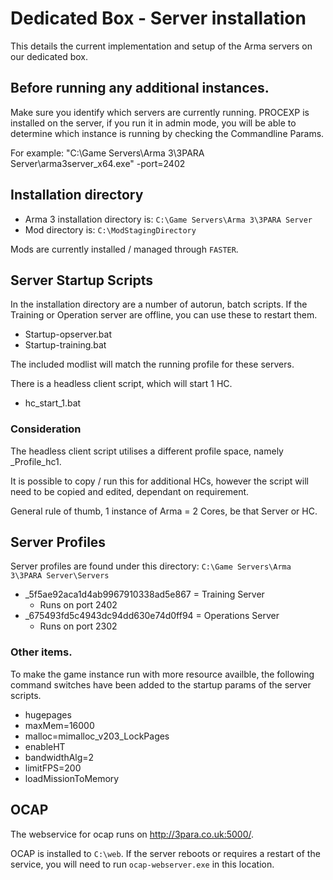 # Dedicated Box - Server installation
This details the current implementation and setup of the Arma servers on our dedicated box.

## Before running any additional instances.
Make sure you identify which servers are currently running. PROCEXP is installed on the server, if you run it in admin mode, you will be able to determine which instance is running by checking the Commandline Params.

For example:
"C:\Game Servers\Arma 3\3PARA Server\arma3server_x64.exe"  -port=2402 

## Installation directory
- Arma 3 installation directory is: `C:\Game Servers\Arma 3\3PARA Server`
- Mod directory is: `C:\ModStagingDirectory`

Mods are currently installed / managed through `FASTER`. 

## Server Startup Scripts
In the installation directory are a number of autorun, batch scripts. If the Training or Operation server are offline, you can use these to restart them.

- Startup-opserver.bat
- Startup-training.bat

The included modlist will match the running profile for these servers.

There is a headless client script, which will start 1 HC. 
- hc_start_1.bat

### Consideration
The headless client script utilises a different profile space, namely _Profile_hc1.

It is possible to copy / run this for additional HCs, however the script will need to be copied and edited, dependant on requirement.

General rule of thumb, 1 instance of Arma = 2 Cores, be that Server or HC.

## Server Profiles
Server profiles are found under this directory: `C:\Game Servers\Arma 3\3PARA Server\Servers`

- _5f5ae92aca1d4ab9967910338ad5e867 = Training Server
    - Runs on port 2402 
- _675493fd5c4943dc94dd630e74d0ff94 = Operations Server
    - Runs on port 2302


### Other items.
To make the game instance run with more resource availble, the following command switches have been added to the startup params of the server scripts.

- hugepages 
- maxMem=16000 
- malloc=mimalloc_v203_LockPages 
- enableHT 
- bandwidthAlg=2 
- limitFPS=200 
- loadMissionToMemory

## OCAP
The webservice for ocap runs on http://3para.co.uk:5000/.

OCAP is installed to `C:\web`. If the server reboots or requires a restart of the service, you will need to run `ocap-webserver.exe` in this location.

